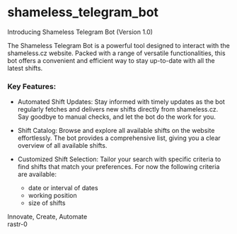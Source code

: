 # shameless_telegram_bot
Introducing Shameless Telegram Bot (Version 1.0)

The Shameless Telegram Bot is a powerful tool designed to interact with the shameless.cz website. 
Packed with a range of versatile functionalities, this bot offers a convenient and efficient way to stay up-to-date with all the latest shifts.

### Key Features:
* Automated Shift Updates:
  Stay informed with timely updates as the bot regularly fetches and delivers new shifts directly from shameless.cz.
  Say goodbye to manual checks, and let the bot do the work for you.

* Shift Catalog: 
  Browse and explore all available shifts on the website effortlessly.
  The bot provides a comprehensive list, giving you a clear overview of all available shifts.
* Customized Shift Selection:
  Tailor your search with specific criteria to find shifts that match your preferences.
  For now the following criteria are available:
  * date or interval of dates
  * working position
  * size of shifts


Innovate, Create, Automate  
rastr-0  
